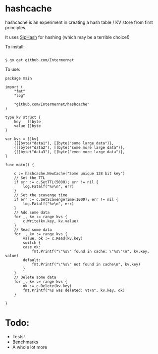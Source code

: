 # hashcache

hashcache is an experiment in creating a hash table / KV store from first principles.

It uses [SipHash](https://131002.net/siphash/) for hashing (which may be a terrible choice!)

To install:

```console

$ go get github.com/Intermernet
```

To use:

```
package main

import (
	"fmt"
	"log"

	"github.com/Intermernet/hashcache"
)

type kv struct {
	key   []byte
	value []byte
}

var kvs = []kv{
	{[]byte("data1"), []byte("some large data")},
	{[]byte("data2"), []byte("some more large data")},
	{[]byte("data3"), []byte("even more large data")},
}

func main() {

	c := hashcache.NewCache("Some unique 128 bit key")
	// Set the TTL
	if err := c.SetTTL(5000); err != nil {
		log.Fatalf("%v\n", err)
	}
	// Set the scavenge time
	if err := c.SetScavengeTime(1000); err != nil {
		log.Fatalf("%v\n", err)
	}
	// Add some data
	for _, kv := range kvs {
		c.Write(kv.key, kv.value)
	}
	// Read some data
	for _, kv := range kvs {
		value, ok := c.Read(kv.key)
		switch {
		case ok:
			fmt.Printf("\"%s\" found in cache: \"%s\"\n", kv.key, value)
		default:
			fmt.Printf("\"%s\" not found in cache\n", kv.key)
		}
	}
	// Delete some data
	for _, kv := range kvs {
		ok := c.Delete(kv.key)
		fmt.Printf("%s was deleted: %t\n", kv.key, ok)
	}

}
```

# Todo:

- Tests!
- Benchmarks
- A whole lot more